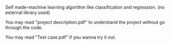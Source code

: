 Self made-machine learning algorithm like classification and regression.
(no external library used)

You may read "project description.pdf" to understand the project without go through the code.

You may read "Test case.pdf" if you wanna try it out.
